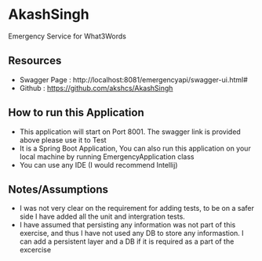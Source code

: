 # AkashSingh
Emergency Service for What3Words

Resources
--------------------------------------------------------------------------------

- Swagger Page :  http://localhost:8081/emergencyapi/swagger-ui.html#
- Github : https://github.com/akshcs/AkashSingh
  

How to run this Application
--------------------------------------------------------------------------------

- This application will start on Port 8001. The swagger link is provided above please use it to Test
- It is a Spring Boot Application, You can also run this application on your local machine by running EmergencyApplication class
- You can use any IDE (I would recommend Intellij)

Notes/Assumptions
--------------------------------------------------------------------------------

- I was not very clear on the requirement for adding tests, to be on a safer side I have added all the unit and intergration tests.
- I have assumed that persisting any information was not part of this exercise, and thus I have not used any DB to store any informastion. I can add a persistent layer and a DB if it is required as a part of the excercise
